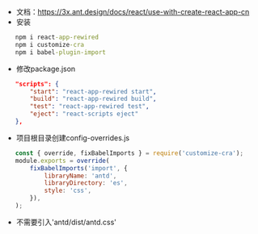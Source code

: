 * 文档：https://3x.ant.design/docs/react/use-with-create-react-app-cn
* 安装
 ```cmd
    npm i react-app-rewired
    npm i customize-cra
    npm i babel-plugin-import
 ```
* 修改package.json
 ```json
    "scripts": {
        "start": "react-app-rewired start",
        "build": "react-app-rewired build",
        "test": "react-app-rewired test",
        "eject": "react-scripts eject"
    },
 ```
* 项目根目录创建config-overrides.js
 ```js
    const { override, fixBabelImports } = require('customize-cra');
    module.exports = override(
        fixBabelImports('import', {
            libraryName: 'antd',
            libraryDirectory: 'es',
            style: 'css',
        }),
    );
 ```
* 不需要引入'antd/dist/antd.css'
 